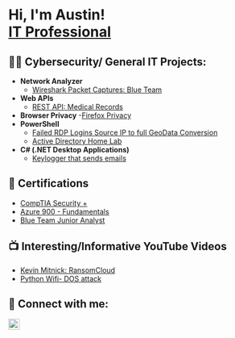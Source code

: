 <h1>Hi, I'm Austin! <br/> </a> <a href="https://www.linkedin.com/in/digtialforensics5/details/certifications//"> IT Professional</a> </h1>

<h2>👨‍💻 Cybersecurity/ General IT Projects:</h2>
  
- <b>Network Analyzer</b>
  - [Wireshark Packet Captures: Blue Team](https://github.com/Light89byte/NetworkAnalyzer/blob/main/README.md)
- <b>Web APIs</b>
  - [REST API: Medical Records](https://github.com/Light89byte/WEBAPI/blob/main/README.md)
- <b>Browser Privacy</b>
  -[Firefox Privacy]()
- <b>PowerShell</b>
  - [Failed RDP Logins Source IP to full GeoData Conversion](https://github.com/Light89byte/SIEM)
  - [Active Directory Home Lab](https://github.com/Light89byte/ActiveDirectoryLab/tree/main)
- <b>C# (.NET Desktop Applications)</b>
  - [Keylogger that sends emails](https://github.com/Light89byte/KeyloggerEmail)

<h2> 📃 Certifications</h2>

  - [CompTIA Security +](https://www.credly.com/badges/206b730a-ca47-430c-a312-30e5e6260747/public_url)
  - [Azure 900 - Fundamentals](https://learn.microsoft.com/en-us/users/austinallred-7369/transcript/71wnehp22geznjl)
  - [Blue Team Junior Analyst](https://elearning.securityblue.team/home/certificate/962335418)
<h2>📺 Interesting/Informative YouTube Videos</h2>

- [Kevin Mitnick: RansomCloud](https://youtu.be/e16STDOf-xs?si=jkxubdy40ey4W3Ys)
- [Python Wifi- DOS attack](https://youtu.be/iGXB5NanUK4?si=wK71dk6Qp_SPkEaX)


<h2> 🤳 Connect with me:</h2>

[<img align="left" alt="AustinAllred | LinkedIn" width="22px" src="https://cdn.jsdelivr.net/npm/simple-icons@v3/icons/linkedin.svg" />][linkedin]


[linkedin]: https://www.linkedin.com/in/digtialforensics5/

<!--


